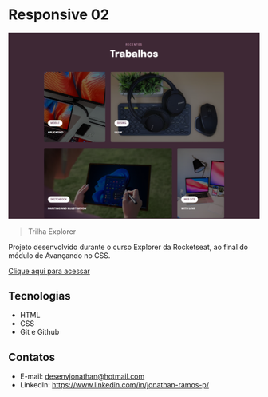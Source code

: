 # Responsive 02

![preview](./.github/preview.png)

> Trilha Explorer

Projeto desenvolvido durante o curso Explorer da Rocketseat, ao final do módulo de Avançando no CSS.

[Clique aqui para acessar](https://desenvjonathan.github.io/responsive02/)

## Tecnologias

- HTML
- CSS
- Git e Github

## Contatos

- E-mail: desenvjonathan@hotmail.com
- LinkedIn: https://www.linkedin.com/in/jonathan-ramos-p/